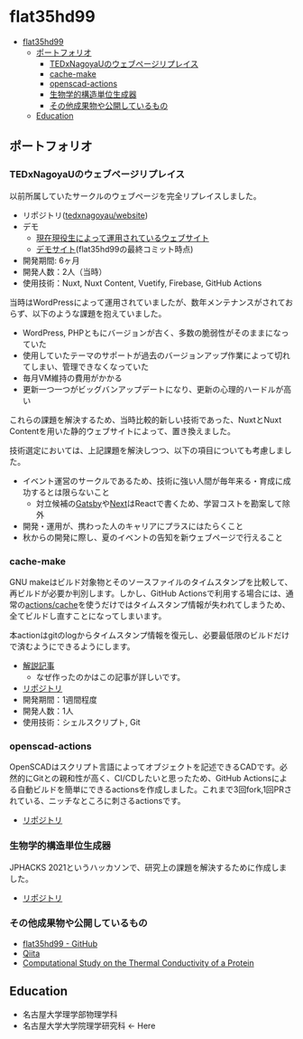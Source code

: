 # flat35hd99

- [flat35hd99](#flat35hd99)
  - [ポートフォリオ](#ポートフォリオ)
    - [TEDxNagoyaUのウェブページリプレイス](#tedxnagoyauのウェブページリプレイス)
    - [cache-make](#cache-make)
    - [openscad-actions](#openscad-actions)
    - [生物学的構造単位生成器](#生物学的構造単位生成器)
    - [その他成果物や公開しているもの](#その他成果物や公開しているもの)
  - [Education](#education)

## ポートフォリオ

### TEDxNagoyaUのウェブページリプレイス

以前所属していたサークルのウェブページを完全リプレイスしました。

- リポジトリ([tedxnagoyau/website](https://github.com/tedxnagoyau/website))
- デモ
  - [現在現役生によって運用されているウェブサイト](https://tedxnagoyau.com/)
  - [デモサイト](demo-tedxnagoya-u.wataru.app)(flat35hd99の最終コミット時点)
- 開発期間: 6ヶ月
- 開発人数：2人（当時）
- 使用技術：Nuxt, Nuxt Content, Vuetify, Firebase, GitHub Actions

当時はWordPressによって運用されていましたが、数年メンテナンスがされておらず、以下のような課題を抱えていました。

- WordPress, PHPともにバージョンが古く、多数の脆弱性がそのままになっていた
- 使用していたテーマのサポートが過去のバージョンアップ作業によって切れてしまい、管理できなくなっていた
- 毎月VM維持の費用がかかる
- 更新一つ一つがビッグバンアップデートになり、更新の心理的ハードルが高い

これらの課題を解決するため、当時比較的新しい技術であった、NuxtとNuxt Contentを用いた静的ウェブサイトによって、置き換えました。

技術選定においては、上記課題を解決しつつ、以下の項目についても考慮しました。

- イベント運営のサークルであるため、技術に強い人間が毎年来る・育成に成功するとは限らないこと
  - 対立候補の[Gatsby](https://github.com/gatsbyjs/gatsby)や[Next](https://github.com/vercel/next.js)はReactで書くため、学習コストを勘案して除外
- 開発・運用が、携わった人のキャリアにプラスにはたらくこと
- 秋からの開発に際し、夏のイベントの告知を新ウェブページで行えること

### cache-make

GNU makeはビルド対象物とそのソースファイルのタイムスタンプを比較して、再ビルドが必要か判別します。しかし、GitHub Actionsで利用する場合には、通常の[actions/cache](https://github.com/actions/cache)を使うだけではタイムスタンプ情報が失われてしまうため、全てビルドし直すことになってしまいます。

本actionはgitのlogからタイムスタンプ情報を復元し、必要最低限のビルドだけで済むようにできるようにします。

- [解説記事](https://qiita.com/flat35hd99/items/b0b8931f8dfcb00891cb)
  - なぜ作ったのかはこの記事が詳しいです。
- [リポジトリ](https://github.com/flat35hd99/cache-make)
- 開発期間：1週間程度
- 開発人数：1人
- 使用技術：シェルスクリプト, Git

### openscad-actions

OpenSCADはスクリプト言語によってオブジェクトを記述できるCADです。必然的にGitとの親和性が高く、CI/CDしたいと思ったため、GitHub Actionsによる自動ビルドを簡単にできるactionsを作成しました。これまで3回fork,1回PRされている、ニッチなところに刺さるactionsです。

- [リポジトリ](https://github.com/flat35hd99/openscad-actions)

### 生物学的構造単位生成器

JPHACKS 2021というハッカソンで、研究上の課題を解決するために作成しました。

- [リポジトリ](https://github.com/jphacks/d_2110)

### その他成果物や公開しているもの

- [flat35hd99 - GitHub](https://github.com/flat35hd99)
- [Qiita](https://qiita.com/flat35hd99)
- [Computational Study on the Thermal Conductivity of a Protein](https://doi.org/10.1021/acs.jpcb.2c00958)

## Education

- 名古屋大学理学部物理学科
- 名古屋大学大学院理学研究科 <- Here
